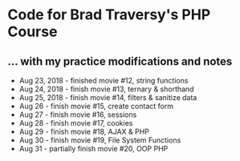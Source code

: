 # Code for Brad Traversy's PHP Course

## ... with my practice modifications and notes

* Aug 23, 2018 - finished movie #12, string functions
* Aug 24, 2018 - finish movie #13, ternary & shorthand
* Aug 25, 2018 - finish movie #14, filters & sanitize data
* Aug 26       - finish movie #15, create contact form
* Aug 27 - finish movie #16, sessions
* Aug 28 - finish movie #17, cookies
* Aug 29 - finish movie #18, AJAX & PHP
* Aug 30 - finish movie #19, File System Functions
* Aug 31 - partially finish movie #20, OOP PHP
